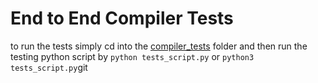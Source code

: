# End to End Compiler Tests
to run the tests simply cd into the [compiler_tests](./compiler_tests) folder and then run the testing python script by `python tests_script.py` or `python3 tests_script.py`git